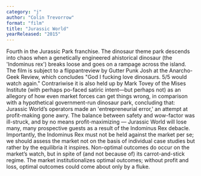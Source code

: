 ```yaml
---
category: "j"
author: "Colin Trevorrow"
format: "film"
title: "Jurassic World"
yearReleased: "2015"
---
```

Fourth in the Jurassic Park franchise. The dinosaur theme park descends into chaos when a genetically engineered ahistorical dinosaur (the 'Indominus rex') breaks loose and goes on a rampage across the island.
 
The film is subject to a flippantreview by Gutter Punk Josh at the Anarcho-Geek Review, which concludes "God I fucking love dinosaurs. 5/5 would watch again." Contrariwise it is also held up by Mark Tovey of the Mises Institute (with perhaps po-faced satiric intent—but perhaps not) as an allegory of how even market forces can get things wrong, in comparison with a hypothetical government-run dinosaur park, concluding that: 
 
Jurassic World’s operators made an 'entrepreneurial error,' an attempt at profit-making gone awry. The balance between safety and wow-factor was ill-struck, and by no means profit-maximizing — Jurassic World will lose many, many prospective guests as a result of the Indominus Rex debacle.
Importantly, the Indominus Rex must not be held against the market per se; we should assess the market not on the basis of individual case studies but rather by the equilibria it inspires. Non-optimal outcomes do occur on the market’s watch, but in spite of (and not because of) its carrot-and-stick regime. The market institutionalizes optimal outcomes; without profit and loss, optimal outcomes could come about only by a fluke.
 